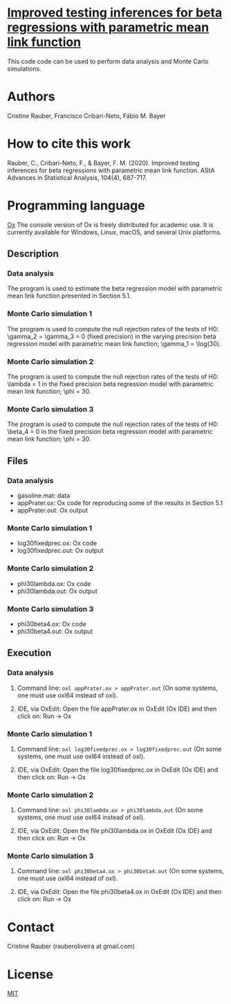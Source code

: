 # [Improved testing inferences for beta regressions with parametric mean link function](https://link.springer.com/article/10.1007/s10182-020-00376-3)

This code code can be used to perform data analysis and Monte Carlo simulations.

# Authors

Cristine Rauber, Francisco Cribari-Neto, Fábio M. Bayer

# How to cite this work

Rauber, C., Cribari-Neto, F., & Bayer, F. M. (2020). Improved testing inferences for beta regressions with parametric mean link function. AStA Advances in Statistical Analysis, 104(4), 687-717.

# Programming language 

[Ox](https://www.doornik.com/) The console version of Ox is freely distributed for academic use. It is currently available for Windows, Linux, macOS, and several Unix platforms.

## Description

### Data analysis 

The program is used to estimate the beta regression model with parametric mean link function presented in Section 5.1. 

### Monte Carlo simulation 1 

The program is used to compute the null rejection rates of the tests of H0: \gamma_2 = \gamma_3 = 0 (fixed precision) in the varying precision beta regression model with parametric mean link function; \gamma_1 = \log(30).

### Monte Carlo simulation 2 

The program is used to compute the null rejection rates of the tests of H0: \lambda = 1 in the fixed precision beta regression model with parametric mean link function; \phi = 30.

### Monte Carlo simulation 3 

The program is used to compute the null rejection rates of the tests of H0: \beta_4 = 0 in the fixed precision beta regression model with parametric mean link function; \phi = 30.

## Files

### Data analysis

* gasoline.mat: data
* appPrater.ox: Ox code for reproducing some of the results in Section 5.1
* appPrater.out: Ox output

### Monte Carlo simulation 1

* log30fixedprec.ox: Ox code
* log30fixedprec.out: Ox output

### Monte Carlo simulation 2

* phi30lambda.ox: Ox code
* phi30lambda.out: Ox output

### Monte Carlo simulation 3

* phi30beta4.ox: Ox code
* phi30beta4.out: Ox output

## Execution 

### Data analysis 

1. Command line: ```oxl appPrater.ox > appPrater.out``` (On some systems, one must use oxl64 instead of oxl).  

2. IDE, via OxEdit: Open the file appPrater.ox in OxEdit (Ox IDE) and then click on: Run -> Ox

### Monte Carlo simulation 1 

1. Command line: ```oxl log30fixedprec.ox > log30fixedprec.out``` (On some systems, one must use oxl64 instead of oxl).  

2. IDE, via OxEdit: Open the file log30fixedprec.ox in OxEdit (Ox IDE) and then click on: Run -> Ox

### Monte Carlo simulation 2

1. Command line: ```oxl phi30lambda.ox > phi30lambda.out``` (On some systems, one must use oxl64 instead of oxl).  

2. IDE, via OxEdit: Open the file phi30lambda.ox in OxEdit (Ox IDE) and then click on: Run -> Ox

### Monte Carlo simulation 3

1. Command line: ```oxl phi30beta4.ox > phi30beta4.out``` (On some systems, one must use oxl64 instead of oxl).  

2. IDE, via OxEdit: Open the file phi30beta4.ox in OxEdit (Ox IDE) and then click on: Run -> Ox

# Contact 

Cristine Rauber (rauberoliveira at gmail.com)

# License
[MIT](https://github.com/rauberc/code_betareg/blob/main/LICENSE)

